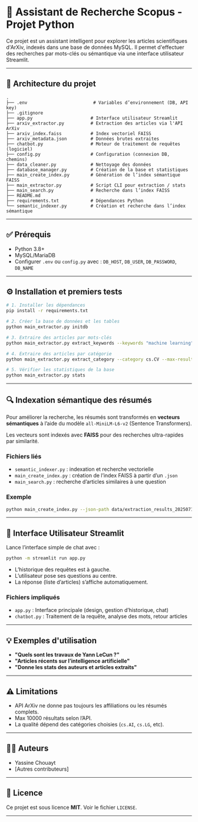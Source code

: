 
# 🧠 Assistant de Recherche Scopus - Projet Python

Ce projet est un assistant intelligent pour explorer les articles scientifiques d'ArXiv, indexés dans une base de données MySQL. Il permet d'effectuer des recherches par mots-clés ou sémantique via une interface utilisateur Streamlit.

---

## 📁 Architecture du projet

```
.
├── .env                         # Variables d’environnement (DB, API key)
├── .gitignore
├── app.py                      # Interface utilisateur Streamlit
├── arxiv_extractor.py          # Extraction des articles via l'API ArXiv
├── arxiv_index.faiss           # Index vectoriel FAISS
├── arxiv_metadata.json         # Données brutes extraites
├── chatbot.py                  # Moteur de traitement de requêtes (logiciel)
├── config.py                   # Configuration (connexion DB, chemins)
├── data_cleaner.py             # Nettoyage des données
├── database_manager.py         # Création de la base et statistiques
├── main_create_index.py        # Génération de l’index sémantique FAISS
├── main_extractor.py           # Script CLI pour extraction / stats
├── main_search.py              # Recherche dans l’index FAISS
├── README.md
├── requirements.txt            # Dépendances Python
└── semantic_indexer.py         # Création et recherche dans l’index sémantique
```

---

## ✅ Prérequis

- Python 3.8+
- MySQL/MariaDB
- Configurer `.env` ou `config.py` avec : `DB_HOST`, `DB_USER`, `DB_PASSWORD`, `DB_NAME`

---

## ⚙️ Installation et premiers tests

```bash
# 1. Installer les dépendances
pip install -r requirements.txt

# 2. Créer la base de données et les tables
python main_extractor.py initdb

# 3. Extraire des articles par mots-clés
python main_extractor.py extract_keywords --keywords "machine learning" --categories cs.LG cs.AI --max-results 5

# 4. Extraire des articles par catégorie
python main_extractor.py extract_category --category cs.CV --max-results 3

# 5. Vérifier les statistiques de la base
python main_extractor.py stats
```

---

## 🔍 Indexation sémantique des résumés

Pour améliorer la recherche, les résumés sont transformés en **vecteurs sémantiques** à l’aide du modèle `all-MiniLM-L6-v2` (Sentence Transformers).

Les vecteurs sont indexés avec **FAISS** pour des recherches ultra-rapides par similarité.

### Fichiers liés

- `semantic_indexer.py` : indexation et recherche vectorielle
- `main_create_index.py` : création de l’index FAISS à partir d’un `.json`
- `main_search.py` : recherche d’articles similaires à une question

### Exemple

```bash
python main_create_index.py --json-path data/extraction_results_20250714_102000.json
```

---

## 🧪 Interface Utilisateur Streamlit

Lance l’interface simple de chat avec :

```bash
python -m streamlit run app.py
```

- L’historique des requêtes est à gauche.
- L’utilisateur pose ses questions au centre.
- La réponse (liste d’articles) s’affiche automatiquement.

### Fichiers impliqués

- `app.py` : Interface principale (design, gestion d’historique, chat)
- `chatbot.py` : Traitement de la requête, analyse des mots, retour articles

---

## 💡 Exemples d'utilisation

- **"Quels sont les travaux de Yann LeCun ?"**
- **"Articles récents sur l’intelligence artificielle"**
- **"Donne les stats des auteurs et articles extraits"**

---

## ⚠️ Limitations

- API ArXiv ne donne pas toujours les affiliations ou les résumés complets.
- Max 10000 résultats selon l’API.
- La qualité dépend des catégories choisies (`cs.AI`, `cs.LG`, etc).

---

## 👨‍💻 Auteurs

- Yassine Chouayt
- [Autres contributeurs]

---

## 📄 Licence

Ce projet est sous licence **MIT**. Voir le fichier `LICENSE`.

---
